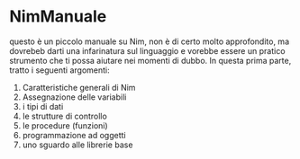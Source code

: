 # NimManuale
questo è un piccolo manuale su Nim, non è di certo molto approfondito, 
ma dovrebeb darti una infarinatura sul linguaggio e vorebbe essere un pratico strumento che ti possa aiutare nei momenti di dubbo.
In questa prima parte, tratto i seguenti argomenti:
1. Caratteristiche generali di Nim
2. Assegnazione delle variabili
3. i tipi di dati
4. le strutture di controllo
5. le procedure (funzioni)
6. programmazione ad oggetti
7. uno sguardo alle librerie base

